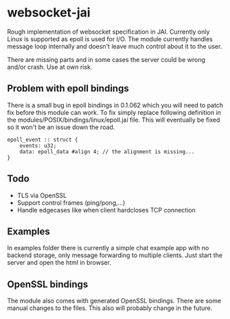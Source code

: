 # websocket-jai

Rough implementation of websocket specification in JAI. Currently only Linux is supported as epoll is used for I/O.
The module currently handles message loop internally and doesn't leave much control about it to the user.

There are missing parts and in some cases the server could be wrong and/or crash. Use at own risk.

## Problem with epoll bindings

There is a small bug in epoll bindings in 0.1.062 which you will need to patch fix before this module can work. To fix simply replace following definition in the modules/POSIX/bindings/linux/epoll.jai file. This will eventually be fixed so it won't be an issue down the road.

```
epoll_event :: struct {
    events: u32;
    data: epoll_data #align 4; // the alignment is missing...
}
```

## Todo
 - TLS via OpenSSL
 - Support control frames (ping/pong,...)
 - Handle edgecases like when client hardcloses TCP connection

## Examples

In examples folder there is currently a simple chat example app with no backend storage, only message forwarding
to multiple clients. Just start the server and open the html in browser.

## OpenSSL bindings

The module also comes with generated OpenSSL bindings. There are some manual changes to the files. This also will
probably change in the future.

